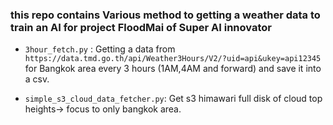 ### **this repo contains Various method to getting a weather data to train an AI for project FloodMai of Super AI innovator**


- `3hour_fetch.py` : Getting a data from `https://data.tmd.go.th/api/Weather3Hours/V2/?uid=api&ukey=api12345` for Bangkok area every 3 hours (1AM,4AM and forward) and save it into a csv.

- `simple_s3_cloud_data_fetcher.py`: Get s3 himawari full disk of cloud top heights-> focus to only bangkok area.